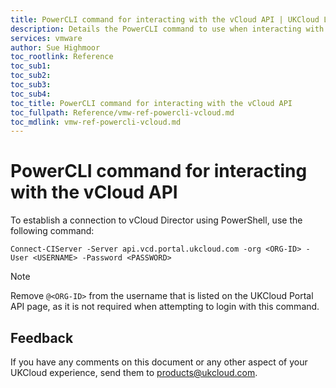 ```yaml
---
title: PowerCLI command for interacting with the vCloud API | UKCloud Ltd
description: Details the PowerCLI command to use when interacting with the vCloud API from PowerCLI
services: vmware
author: Sue Highmoor
toc_rootlink: Reference
toc_sub1: 
toc_sub2:
toc_sub3:
toc_sub4:
toc_title: PowerCLI command for interacting with the vCloud API
toc_fullpath: Reference/vmw-ref-powercli-vcloud.md
toc_mdlink: vmw-ref-powercli-vcloud.md
---
```


# PowerCLI command for interacting with the vCloud API

To establish a connection to vCloud Director using PowerShell, use the following command:

    Connect-CIServer -Server api.vcd.portal.ukcloud.com -org <ORG-ID> -User <USERNAME> -Password <PASSWORD>

> [!NOTE]
> Remove `@<ORG-ID>` from the username that is listed on the UKCloud Portal API page, as it is not required when attempting to login with this command.

## Feedback

If you have any comments on this document or any other aspect of your UKCloud experience, send them to <products@ukcloud.com>.